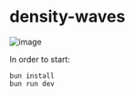 # density-waves
![image](https://github.com/Droniu/density-waves/assets/41952692/f0845b95-b7ea-4974-81e3-4e25246ff05f)

In order to start:
```
bun install
bun run dev
```
